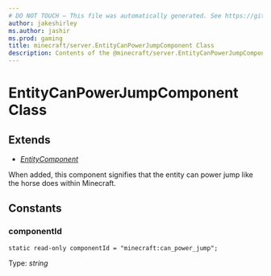 ```yaml
---
# DO NOT TOUCH — This file was automatically generated. See https://github.com/mojang/minecraftapidocsgenerator to modify descriptions, examples, etc.
author: jakeshirley
ms.author: jashir
ms.prod: gaming
title: minecraft/server.EntityCanPowerJumpComponent Class
description: Contents of the @minecraft/server.EntityCanPowerJumpComponent class.
---
```

# EntityCanPowerJumpComponent Class

## Extends
- [*EntityComponent*](EntityComponent.md)

When added, this component signifies that the entity can power jump like the horse does within Minecraft.

## Constants

### **componentId**
`static read-only componentId = "minecraft:can_power_jump";`

Type: *string*
